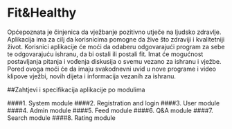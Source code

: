 # Fit&Healthy 
Općepoznata je činjenica da vježbanje pozitivno utječe na ljudsko zdravlje. Aplikacija ima za cilj da korisnicima pomogne da žive što zdraviji i kvalitetniji život. Korisnici aplikacije će moći da odaberu odgovarajući program za sebe te odgovarajuću ishranu, da bi ostali ili postali fit. Imat će mogućnost postavljanja pitanja i vođenja diskusija o svemu vezano za ishranu i vježbe. Pored ovoga moći će da imaju svakodnevni uvid u nove programe i video klipove vježbi, novih dijeta i informacija vezanih za ishranu.

##Zahtjevi i specifikacija aplikacije po modulima

####1. System module
####2. Registration and login
####3. User module
####4. Admin module
####5. Feed module
####6. Q&A module
####7. Search module
####8. Rating module
